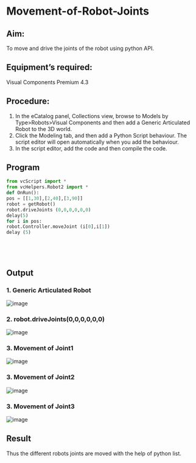 # Movement-of-Robot-Joints
## Aim:  
To move and drive the joints of the robot using python API.

## Equipment’s required:

Visual Components Premium 4.3

## Procedure:

1. 	In the eCatalog panel, Collections view, browse to Models by Type>Robots>Visual Components and then add a Generic Articulated Robot to the 3D world.
2. 	Click the Modeling tab, and then add a Python Script behaviour. The script editor will open automatically when you add the behaviour.
3. 	In the script editor, add the code and then compile the code.

## Program
```python
from vcScript import *
from vcHelpers.Robot2 import *
def OnRun():
pos = [[1,30],[2,40],[3,90]]
robot = getRobot()
robot.driveJoints (0,0,0,0,0,0)
delay(5)
for i in pos:
robot.Controller.moveJoint (i[0],i[1])
delay (5)






```
## Output
### 1. Generic Articulated Robot
![image](https://github.com/gifty003/Movement-of-Robot-Joints/assets/145822352/26d04883-0721-425c-9bc8-5cba46ffda4d)


### 2. robot.driveJoints(0,0,0,0,0,0)
![image](https://github.com/gifty003/Movement-of-Robot-Joints/assets/145822352/e6ecc3c8-259d-4347-8d83-297ea751eca9)


### 3. Movement of Joint1
![image](https://github.com/gifty003/Movement-of-Robot-Joints/assets/145822352/b91b1088-9b73-49ef-8a97-44666618885d)


### 3. Movement of Joint2
![image](https://github.com/gifty003/Movement-of-Robot-Joints/assets/145822352/b55aabe8-85fd-4a20-92dc-b1d3f64de8c1)


### 3. Movement of Joint3
![image](https://github.com/gifty003/Movement-of-Robot-Joints/assets/145822352/35ebf90b-775d-44ee-9fc3-3d3d2ff8ff7a)


## Result 
Thus the different robots joints are moved with the help of python list.


